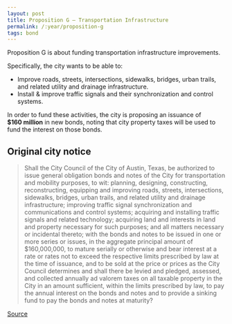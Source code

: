```yaml
---
layout: post
title: Proposition G – Transportation Infrastructure
permalink: /:year/proposition-g
tags: bond
---
```


Proposition G is about funding transportation infrastructure improvements.

Specifically, the city wants to be able to:

* Improve roads, streets, intersections, sidewalks, bridges, urban trails,
  and related utility and drainage infrastructure.
* Install & improve traffic signals and their synchronization and control
  systems.

In order to fund these activities, the city is proposing an issuance
of <nobr><strong>$160 million</strong></nobr> in new bonds, noting that city
property taxes will be used to fund the interest on those bonds.

## Original city notice

> Shall the City Council of the City of Austin, Texas, be authorized to issue
> general obligation bonds and notes of the City for transportation and mobility
> purposes, to wit: planning, designing, constructing, reconstructing, equipping
> and improving roads, streets, intersections, sidewalks, bridges, urban trails,
> and related utility and drainage infrastructure; improving traffic signal
> synchronization and communications and control systems; acquiring and
> installing traffic signals and related technology; acquiring land and
> interests in land and property necessary for such purposes; and all matters
> necessary or incidental thereto; with the bonds and notes to be issued in one
> or more series or issues, in the aggregate principal amount of $160,000,000,
> to mature serially or otherwise and bear interest at a rate or rates not to
> exceed the respective limits prescribed by law at the time of issuance, and to
> be sold at the price or prices as the City Council determines and shall there
> be levied and pledged, assessed, and collected annually ad valorem taxes on
> all taxable property in the City in an amount sufficient, within the limits
> prescribed by law, to pay the annual interest on the bonds and notes and to
> provide a sinking fund to pay the bonds and notes at maturity?

<p class="source"><a href="https://www.austintexas.gov/edims/document.cfm?id=307013">Source</a></p>
